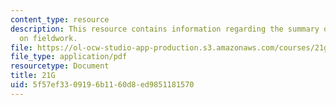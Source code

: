 ```yaml
---
content_type: resource
description: This resource contains information regarding the summary of the project
  on fieldwork.
file: https://ol-ocw-studio-app-production.s3.amazonaws.com/courses/21g-034-media-education-and-the-marketplace-fall-2005/5f57ef3309196b1160d8ed9851181570_MIT21G_034F05_fieldwrkproj.pdf
file_type: application/pdf
resourcetype: Document
title: 21G
uid: 5f57ef33-0919-6b11-60d8-ed9851181570
---
```

